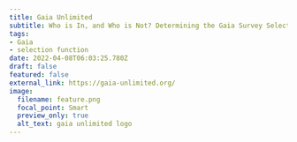 ```yaml
---
title: Gaia Unlimited
subtitle: Who is In, and Who is Not? Determining the Gaia Survey Selection Function
tags:
- Gaia
- selection function
date: 2022-04-08T06:03:25.780Z
draft: false
featured: false
external_link: https://gaia-unlimited.org/
image:
  filename: feature.png
  focal_point: Smart
  preview_only: true
  alt_text: gaia unlimited logo
---
```

